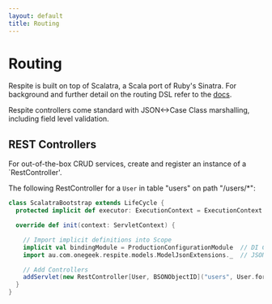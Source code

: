 ```yaml
---
layout: default
title: Routing
---
```


# Routing

<p class="message">
  Respite is built on top of Scalatra, a Scala port of Ruby's Sinatra. For background and further detail on the routing DSL refer to the <a href="http://scalatra.org/2.3/guides/http/routes.html">docs</a>.
</p>

Respite controllers come standard with JSON<->Case Class marshalling, including field level validation.

## REST Controllers

For out-of-the-box CRUD services, create and register an instance of a `RestController'.

The following RestController for a ```User``` in table "users" on path "/users/*":

```scala
class ScalatraBootstrap extends LifeCycle {
  protected implicit def executor: ExecutionContext = ExecutionContext.global

  override def init(context: ServletContext) {

    // Import implicit definitions into Scope
    implicit val bindingModule = ProductionConfigurationModule  // DI Configuration object
    import au.com.onegeek.respite.models.ModelJsonExtensions._  // JSON extensions

    // Add Controllers
    addServlet(new RestController[User, BSONObjectID]("users", User.format, new UserRepository), "/users/*")
  }
}
```